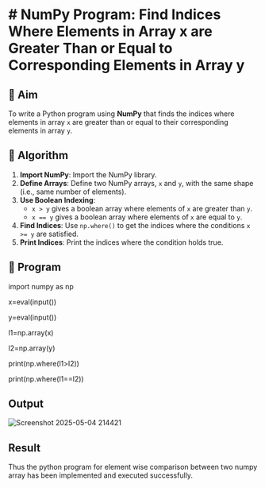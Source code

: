 # # NumPy Program: Find Indices Where Elements in Array x are Greater Than or Equal to Corresponding Elements in Array y

## 🎯 Aim
To write a Python program using **NumPy** that finds the indices where elements in array `x` are greater than or equal to their corresponding elements in array `y`.

## 🧠 Algorithm
1. **Import NumPy**: Import the NumPy library.
2. **Define Arrays**: Define two NumPy arrays, `x` and `y`, with the same shape (i.e., same number of elements).
3. **Use Boolean Indexing**: 
   - `x > y` gives a boolean array where elements of `x` are greater than `y`.
   - `x == y` gives a boolean array where elements of `x` are equal to `y`.
4. **Find Indices**: Use `np.where()` to get the indices where the conditions `x >= y` are satisfied.
5. **Print Indices**: Print the indices where the condition holds true.

## 🧾 Program
import numpy as np 

x=eval(input()) 

y=eval(input()) 

l1=np.array(x) 

l2=np.array(y) 

print(np.where(l1>l2)) 

print(np.where(l1==l2))
## Output
![Screenshot 2025-05-04 214421](https://github.com/user-attachments/assets/d7eaddfd-7000-4acf-b7e1-b4100e1db3bb)

## Result
Thus the python program for element wise comparison between two numpy array has been 
implemented and executed successfully. 

